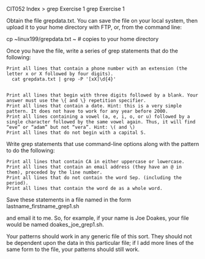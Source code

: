 CIT052 Index > grep Exercise 1
grep Exercise 1

Obtain the file grepdata.txt. You can save the file on your local system, then upload it to your home directory with FTP, or, from the command line:

cp ~linux199/grepdata.txt ~ # copies to your home directory

Once you have the file, write a series of grep statements that do the following:

    Print all lines that contain a phone number with an extension (the letter x or X followed by four digits).
      cat grepdata.txt | grep -P '[xX]\d{4}'


    Print all lines that begin with three digits followed by a blank. Your answer must use the \{ and \} repetition specifier.
    Print all lines that contain a date. Hint: this is a very simple pattern. It does not have to work for any year before 2000.
    Print all lines containing a vowel (a, e, i, o, or u) followed by a single character followed by the same vowel again. Thus, it will find “eve” or “adam” but not “vera”. Hint: \( and \)
    Print all lines that do not begin with a capital S.

Write grep statements that use command-line options along with the pattern to do the following:

    Print all lines that contain CA in either uppercase or lowercase.
    Print all lines that contain an email address (they have an @ in them), preceded by the line number.
    Print all lines that do not contain the word Sep. (including the period).
    Print all lines that contain the word de as a whole word.

Save these statements in a file named in the form
lastname_firstname_grep1.sh

and email it to me. So, for example, if your name is Joe Doakes, your file would be named doakes_joe_grep1.sh.

Your patterns should work in any generic file of this sort. They should not be dependent upon the data in this particular file; if I add more lines of the same form to the file, your patterns should still work.
